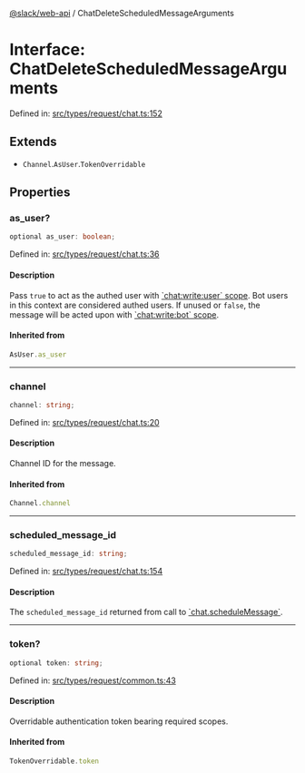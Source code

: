 [@slack/web-api](../index.md) / ChatDeleteScheduledMessageArguments

# Interface: ChatDeleteScheduledMessageArguments

Defined in: [src/types/request/chat.ts:152](https://github.com/slackapi/node-slack-sdk/blob/main/packages/web-api/src/types/request/chat.ts#L152)

## Extends

- `Channel`.`AsUser`.`TokenOverridable`

## Properties

### as\_user?

```ts
optional as_user: boolean;
```

Defined in: [src/types/request/chat.ts:36](https://github.com/slackapi/node-slack-sdk/blob/main/packages/web-api/src/types/request/chat.ts#L36)

#### Description

Pass `true` to act as the authed user with [\`chat:write:user\` scope](https://docs.slack.dev/reference/scopes/chat.write).
Bot users in this context are considered authed users. If unused or `false`, the message will be acted upon with
[\`chat:write:bot\` scope](https://docs.slack.dev/reference/scopes/chat.write).

#### Inherited from

```ts
AsUser.as_user
```

***

### channel

```ts
channel: string;
```

Defined in: [src/types/request/chat.ts:20](https://github.com/slackapi/node-slack-sdk/blob/main/packages/web-api/src/types/request/chat.ts#L20)

#### Description

Channel ID for the message.

#### Inherited from

```ts
Channel.channel
```

***

### scheduled\_message\_id

```ts
scheduled_message_id: string;
```

Defined in: [src/types/request/chat.ts:154](https://github.com/slackapi/node-slack-sdk/blob/main/packages/web-api/src/types/request/chat.ts#L154)

#### Description

The `scheduled_message_id` returned from call to [\`chat.scheduleMessage\`](https://docs.slack.dev/reference/methods/chat.scheduleMessage).

***

### token?

```ts
optional token: string;
```

Defined in: [src/types/request/common.ts:43](https://github.com/slackapi/node-slack-sdk/blob/main/packages/web-api/src/types/request/common.ts#L43)

#### Description

Overridable authentication token bearing required scopes.

#### Inherited from

```ts
TokenOverridable.token
```
